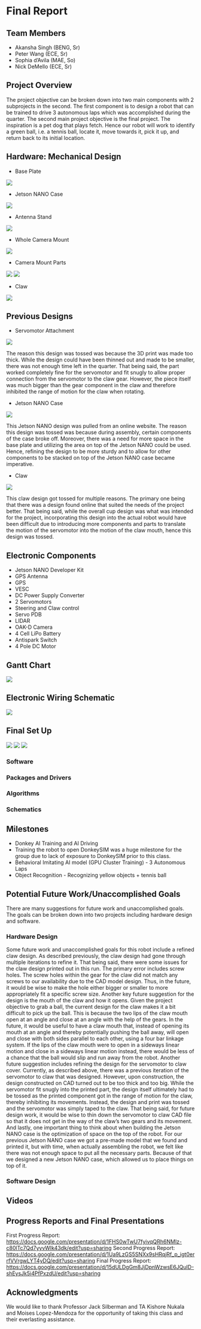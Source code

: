 # Final Report

## Team Members
* Akansha Singh (BENG, Sr)
* Peter Wang (ECE, Sr)
* Sophia d’Avila (MAE, So)
* Nick DeMello (ECE, Sr)

## Project Overview
The project objective can be broken down into two main components with 2 subprojects in the second. The first component is to design a robot that can be trained to drive 3 autonomous laps which was accomplished during the quarter. The second main project objective is the final project. The inspiration is a pet dog that plays fetch. Hence our robot will work to identify a green ball, i.e. a tennis ball, locate it, move towards it, pick it up, and return back to its initial location.

## Hardware: Mechanical Design
* Base Plate

![](https://drive.google.com/uc?id=1n9Ku6kVuSJONWaFOfA36iO3zFRGjnnIx)

* Jetson NANO Case

![](https://drive.google.com/uc?id=1RhUYImfOiptELLj3lSHlfREHwK0W55vA)

* Antenna Stand

![](https://drive.google.com/uc?id=1_5YsfDA5DGM-5H-jC0NBJc8I68_LMijj)

* Whole Camera Mount

![](https://drive.google.com/uc?id=1d6MruzU13rb37AK4ExvCpDGKtgnX-xDM)

* Camera Mount Parts


![](https://drive.google.com/uc?id=1oyD3zJGKD7pJZTxwGgbIC9UWk9nilAfb)
![](https://drive.google.com/uc?id=11m7Qp54gDxW_vBQmsf6gBEi6KwbSwnoQ)

* Claw

![](https://drive.google.com/uc?id=1qBsU3PNMqf_KEol1SNwIU4WW751yIEUa)


## Previous Designs
* Servomotor Attachment

![](https://drive.google.com/uc?id=1cnf87emX0QBpEkSKb4gQ744vhe3qTxnW)

The reason this design was tossed was because the 3D print was made too thick. While the design could have been thinned out and made to be smaller, there was not enough time left in the quarter. That being said, the part worked completely fine for the servomotor and fit snugly to allow proper connection from the servomotor to the claw gear. However, the piece itself was much bigger than the gear component in the claw and therefore inhibited the range of motion for the claw when rotating.

* Jetson NANO Case

![](https://drive.google.com/uc?id=1oolONU3gtkhctI77c9BJNAYzmM9MMc1H)

This Jetson NANO design was pulled from an online website. The reason this design was tossed was because during assembly, certain components of the case broke off. Moreover, there was a need for more space in the base plate and utilizing the area on top of the Jetson NANO could be used. Hence, refining the design to be more sturdy and to allow for other components to be stacked on top of the Jetson NANO case became imperative.

* Claw

![](https://drive.google.com/uc?id=1mz3C4xSoAnk3_IJo0NWfWE4vGnvLaOYG)

This claw design got tossed for multiple reasons. The primary one being that there was a design found online that suited the needs of the project better. That being said, while the overall cup design was what was intended for the project, incorporating this design into the actual robot would have been difficult due to introducing more components and parts to translate the motion of the servomotor into the motion of the claw mouth, hence this design was tossed.

## Electronic Components
* Jetson NANO Developer Kit
* GPS Antenna
* GPS
* VESC
* DC Power Supply Converter
* 2 Servomotors
* Steering and Claw control
* Servo PDB
* LIDAR
* OAK-D Camera
* 4 Cell LiPo Battery
* Antispark Switch
* 4 Pole DC Motor

## Gantt Chart

![](https://drive.google.com/uc?id=1ODiGicTadxdwxKoQJwqy2LkMJJOUIAhM)

## Electronic Wiring Schematic

![](https://drive.google.com/uc?id=1rUv86KUOX2D6T1cIfFEpA-Fdzz34MbE3)

## Final Set Up

![](https://drive.google.com/uc?id=1zSepqrNG9TTo-bybwIIAmixFqNbqgQvu)
![](https://drive.google.com/uc?id=1q9iMI3RIqaUdNPy3lyUNbGH-V9U7HNE8)
![](https://drive.google.com/uc?id=1iI5HZV7hZtzYf84qdmvumIsn0Ikfakta)

### Software

### Packages and Drivers

### Algorithms

### Schematics


## Milestones
* Donkey AI Training and AI Driving
* Training the robot to open DonkeySIM was a huge milestone for the group due to lack of exposure to DonkeySIM prior to this class.
* Behavioral Imitating AI model (GPU Cluster Training) - 3 Autonomous Laps
* Object Recognition - Recognizing yellow objects + tennis ball

## Potential Future Work/Unaccomplished Goals
There are many suggestions for future work and unaccomplished goals. The goals can be broken down into two projects including hardware design and software.

### Hardware Design
Some future work and unaccomplished goals for this robot include a refined claw design. As described previously, the claw design had gone through multiple iterations to refine it. That being said, there were some issues for the claw design printed out in this run. The primary error includes screw holes. The screw holes within the gear for the claw did not match any screws to our availability due to the CAD model design. Thus, in the future, it would be wise to make the hole either bigger or smaller to more appropriately fit a specific screw size.
Another key future suggestion for the design is the mouth of the claw and how it opens. Given the project objective to grab a ball, the current design for the claw makes it a bit difficult to pick up the ball. This is because the two lips of the claw mouth open at an angle and close at an angle with the help of the gears. In the future, it would be useful to have a claw mouth that, instead of opening its mouth at an angle and thereby potentially pushing the ball away, will open and close with both sides parallel to each other, using a four bar linkage system. If the lips of the claw mouth were to open in a sideways linear motion and close in a sideways linear motion instead, there would be less of a chance that the ball would slip and run away from the robot.
Another future suggestion includes refining the design for the servomotor to claw cover. Currently, as described above, there was a previous iteration of the servomotor to claw that was designed. However, upon construction, the design constructed on CAD turned out to be too thick and too big. While the servomotor fit snugly into the printed part, the design itself ultimately had to be tossed as the printed component got in the range of motion for the claw, thereby inhibiting its movements. Instead, the design and print was tossed and the servomotor was simply taped to the claw. That being said, for future design work, it would be wise to thin down the servomotor to claw CAD file so that it does not get in the way of the claw’s two gears and its movement.
And lastly, one important thing to think about when building the Jetson NANO case is the optimization of space on the top of the robot. For our previous Jetson NANO case we got a pre-made model that we found and printed it, but with time, when actually assembling the robot, we felt like there was not enough space to put all the necessary parts. Because of that we designed a new Jetson NANO case, which allowed us to place things on top of it.

### Software Design

## Videos

## Progress Reports and Final Presentations
First Progress Report: https://docs.google.com/presentation/d/1FHS0wTwU7fyivqQRh6NMlz-c80lTc7Qd7yyvWIk43dk/edit?usp=sharing
Second Progress Report: https://docs.google.com/presentation/d/1Ua9LzGS5SNXx9sHRqjRf_p_igt0errfVVrgwLYT4yDQ/edit?usp=sharing
Final Progress Report: https://docs.google.com/presentation/d/15dULDgGm8JjDpnWzwsE6JQuID-shEysJk5i4PfPxzdU/edit?usp=sharing

## Acknowledgments
We would like to thank Professor Jack Silberman and TA Kishore Nukala and Moises Lopez-Mendoza for the opportunity of taking this class and their everlasting assistance.
